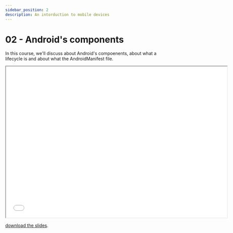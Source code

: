 ```yaml
---
sidebar_position: 2
description: An intorduction to mobile devices
---
```


# 02 - Android's components

In this course, we'll discuss about Android's compoenents, about what a lifecycle is and about what the AndroidManifest file.

<iframe src="/cours/mdad_2.pdf" loading="lazy" width="700" height="480">
    Impossible to show the pdf
</iframe>

<a href="/cours/mdad_2.pdf">download the slides</a>.
